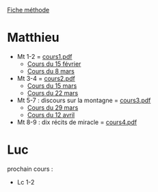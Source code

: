 [Fiche méthode](FicheMethode.md)

# Matthieu
* Mt 1-2 = [cours1.pdf](COURS1.pdf)
  * [Cours du 15 février](2023-02-15-COURS1.md)
  * [Cours du 8 mars](2023-03-08-COURS1.md)
* Mt 3-4 = [cours2.pdf](COURS2.pdf)
  * [Cours du 15 mars](2023-03-15.md)
  * [Cours du 22 mars](2023-03-22.md)
* Mt 5-7 : discours sur la montagne  = [cours3.pdf](COURS3.pdf)
  * [Cours du 29 mars](2023-03-29.md)
  * [Cours du 12 avril](2023-04-12.md)
* Mt 8-9 : dix récits de miracle = [cours4.pdf](COURS4.pdf)
# Luc
prochain cours : 
* Lc 1-2
